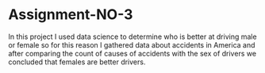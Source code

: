 # Assignment-NO-3
In this project I used data science to determine who is better at driving male or female so for this reason I gathered data about accidents in America and after comparing the count of causes of accidents with the sex of drivers we concluded that females are better drivers.
